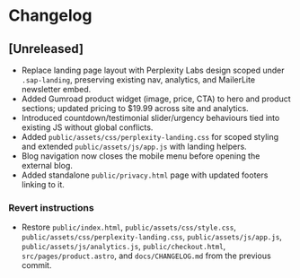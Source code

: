 # Changelog

## [Unreleased]
- Replace landing page layout with Perplexity Labs design scoped under `.sap-landing`, preserving existing nav, analytics, and MailerLite newsletter embed.
- Added Gumroad product widget (image, price, CTA) to hero and product sections; updated pricing to $19.99 across site and analytics.
- Introduced countdown/testimonial slider/urgency behaviours tied into existing JS without global conflicts.
- Added `public/assets/css/perplexity-landing.css` for scoped styling and extended `public/assets/js/app.js` with landing helpers.
- Blog navigation now closes the mobile menu before opening the external blog.
- Added standalone `public/privacy.html` page with updated footers linking to it.

### Revert instructions
- Restore `public/index.html`, `public/assets/css/style.css`, `public/assets/css/perplexity-landing.css`, `public/assets/js/app.js`, `public/assets/js/analytics.js`, `public/checkout.html`, `src/pages/product.astro`, and `docs/CHANGELOG.md` from the previous commit.
